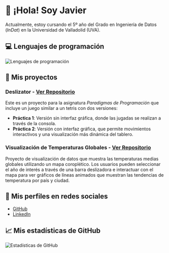 # 👋 ¡Hola! Soy Javier

Actualmente, estoy cursando el 5º año del Grado en Ingeniería de Datos (*InDat*) en la Universidad de Valladolid (UVA).

## 💻 Lenguajes de programación
![Lenguajes de programación](https://github-readme-stats.vercel.app/api/top-langs/?username=JaviGames184&layout=compact&theme=radical)
  
## 📁 Mis proyectos 
### **Deslizator** - [Ver Repositorio](https://github.com/JaviGames184/uva.paradigmasprogramacion)
Este es un proyecto para la asignatura *Paradigmas de Programación* que incluye un juego similar a un tetris con dos versiones:
- **Práctica 1**: Versión sin interfaz gráfica, donde las jugadas se realizan a través de la consola.
- **Práctica 2**: Versión con interfaz gráfica, que permite movimientos interactivos y una visualización más dinámica del tablero.

### **Visualización de Temperaturas Globales** - [Ver Repositorio](https://github.com/JaviGames184/uva.desi)
Proyecto de visualización de datos que muestra las temperaturas medias globales utilizando un mapa coroplético. 
Los usuarios pueden seleccionar el año de interés a través de una barra deslizadora e interactuar con el mapa para ver gráficos de líneas animados que muestran las tendencias de temperatura por país y ciudad. 

## 👤 Mis perfiles en redes sociales
- [GitHub](https://github.com/JaviGames184)
- [LinkedIn]([https://www.linkedin.com/in/javier-gonzalez/](https://www.linkedin.com/in/javierramosjimeno/))

## 📈 Mis estadísticas de GitHub
![Estadísticas de GitHub](https://github-readme-stats.vercel.app/api?username=JaviGames184&show_icons=true&theme=radical)
